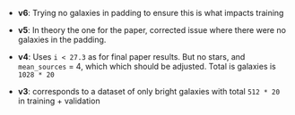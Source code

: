 - **v6**: Trying no galaxies in padding to ensure this is what impacts training

- **v5**: In theory the one for the paper, corrected issue where there were no galaxies in the padding.

- **v4**: Uses `i < 27.3` as for final paper results. But no stars, and `mean_sources` = 4, which
    which should be adjusted. Total is galaxies is `1028 * 20`

- **v3**: corresponds to a dataset of only bright galaxies with total `512 * 20` in training + validation
